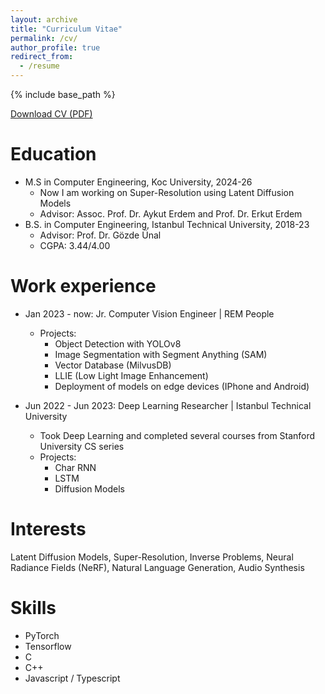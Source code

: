 ```yaml
---
layout: archive
title: "Curriculum Vitae"
permalink: /cv/
author_profile: true
redirect_from:
  - /resume
---
```


{% include base_path %}

[Download CV (PDF)](/files/cv.pdf)

Education
======
* M.S in Computer Engineering, Koc University, 2024-26
  * Now I am working on Super-Resolution using Latent Diffusion Models
  * Advisor: Assoc. Prof. Dr. Aykut Erdem and Prof. Dr. Erkut Erdem
* B.S. in Computer Engineering, Istanbul Technical University, 2018-23
  * Advisor: Prof. Dr. Gözde Ünal 
  * CGPA: 3.44/4.00

Work experience
======
* Jan 2023 - now: Jr. Computer Vision Engineer \| REM People
  * Projects: 
    * Object Detection with YOLOv8
    * Image Segmentation with Segment Anything (SAM)
    * Vector Database (MilvusDB) 
    * LLIE (Low Light Image Enhancement)
    * Deployment of models on edge devices (IPhone and Android)
  
* Jun 2022 - Jun 2023: Deep Learning Researcher \| Istanbul Technical University
  * Took Deep Learning and completed several courses from Stanford University CS series
  * Projects: 
    * Char RNN
    * LSTM
    * Diffusion Models
  
Interests
======

Latent Diffusion Models, Super-Resolution, Inverse Problems, Neural Radiance Fields (NeRF), Natural Language Generation, Audio Synthesis

Skills
======
* PyTorch
* Tensorflow
* C
* C++
* Javascript / Typescript


<!-- Teaching
======
  <ul>{% for post in site.teaching reversed %}
    {% include archive-single-cv.html %}
  {% endfor %}</ul> -->

<!-- Publications
======
  <ul>{% for post in site.publications reversed %}
    {% include archive-single-cv.html %}
  {% endfor %}</ul> -->
  
